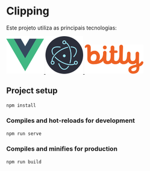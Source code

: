 # Clipping
Este projeto utiliza as principais tecnologias:

[ ![](./assets/vue.png) ](https://vuejs.org/) [ ![](./assets/electron.png) ](https://www.electronjs.org/)  [ ![](./assets/bitly.png)](https://bitly.com/)


## Project setup
```
npm install
```

### Compiles and hot-reloads for development
```
npm run serve
```

### Compiles and minifies for production
```
npm run build
```



